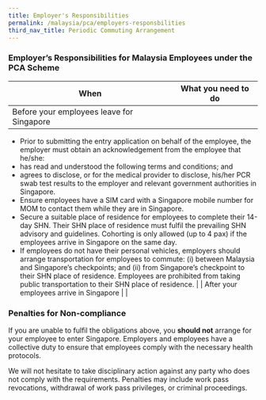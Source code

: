 ```yaml
---
title: Employer's Responsibilities
permalink: /malaysia/pca/employers-responsbilities
third_nav_title: Periodic Commuting Arrangement
---
```


### **Employer’s Responsibilities for Malaysia Employees under the PCA Scheme**

| When                                      | What you need to do |
|-------------------------------------------|---------------------|
| Before your employees leave for Singapore | 
- Prior to submitting the entry application on behalf of the employee, the employer must obtain an acknowledgement from the employee that he/she:
 - has read and understood the following terms and conditions; and
 - agrees to disclose, or for the medical provider to disclose, his/her PCR swab test results to the employer and relevant government authorities in Singapore.
- Ensure employees have a SIM card with a Singapore mobile number for MOM to contact them while they are in Singapore.
- Secure a suitable place of residence for employees to complete their 14-day SHN. Their SHN place of residence must fulfil the prevailing SHN advisory and guidelines. Cohorting is only allowed (up to 4 pax) if the employees arrive in Singapore on the same day.
- If employees do not have their personal vehicles, employers should arrange transportation for employees to commute: (i) between Malaysia and Singapore’s checkpoints; and (ii) from Singapore’s checkpoint to their SHN place of residence. Employees are prohibited from taking public transportation to their SHN place of residence.
|
| After your employees arrive in Singapore  |                     |

### **Penalties for Non-compliance**

If you are unable to fulfil the obligations above, you **should not** arrange for your employee to enter Singapore. Employers and employees have a collective duty to ensure that employees comply with the necessary health protocols.

We will not hesitate to take disciplinary action against any party who does not comply with the requirements. Penalties may include work pass revocations, withdrawal of work pass privileges, or criminal proceedings.
